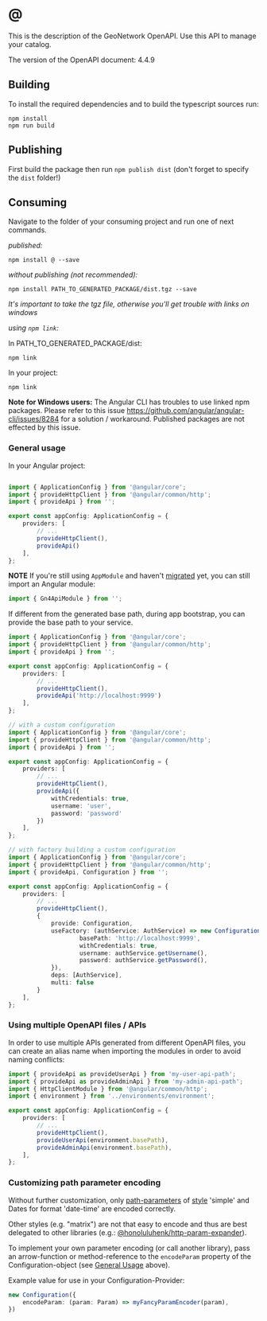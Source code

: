 # @

This is the description of the GeoNetwork OpenAPI. Use this API to manage your catalog.

The version of the OpenAPI document: 4.4.9

## Building

To install the required dependencies and to build the typescript sources run:

```console
npm install
npm run build
```

## Publishing

First build the package then run `npm publish dist` (don't forget to specify the `dist` folder!)

## Consuming

Navigate to the folder of your consuming project and run one of next commands.

_published:_

```console
npm install @ --save
```

_without publishing (not recommended):_

```console
npm install PATH_TO_GENERATED_PACKAGE/dist.tgz --save
```

_It's important to take the tgz file, otherwise you'll get trouble with links on windows_

_using `npm link`:_

In PATH_TO_GENERATED_PACKAGE/dist:

```console
npm link
```

In your project:

```console
npm link 
```

__Note for Windows users:__ The Angular CLI has troubles to use linked npm packages.
Please refer to this issue <https://github.com/angular/angular-cli/issues/8284> for a solution / workaround.
Published packages are not effected by this issue.

### General usage

In your Angular project:

```typescript

import { ApplicationConfig } from '@angular/core';
import { provideHttpClient } from '@angular/common/http';
import { provideApi } from '';

export const appConfig: ApplicationConfig = {
    providers: [
        // ...
        provideHttpClient(),
        provideApi()
    ],
};
```

**NOTE**
If you're still using `AppModule` and haven't [migrated](https://angular.dev/reference/migrations/standalone) yet, you can still import an Angular module:
```typescript
import { Gn4ApiModule } from '';
```

If different from the generated base path, during app bootstrap, you can provide the base path to your service.

```typescript
import { ApplicationConfig } from '@angular/core';
import { provideHttpClient } from '@angular/common/http';
import { provideApi } from '';

export const appConfig: ApplicationConfig = {
    providers: [
        // ...
        provideHttpClient(),
        provideApi('http://localhost:9999')
    ],
};
```

```typescript
// with a custom configuration
import { ApplicationConfig } from '@angular/core';
import { provideHttpClient } from '@angular/common/http';
import { provideApi } from '';

export const appConfig: ApplicationConfig = {
    providers: [
        // ...
        provideHttpClient(),
        provideApi({
            withCredentials: true,
            username: 'user',
            password: 'password'
        })
    ],
};
```

```typescript
// with factory building a custom configuration
import { ApplicationConfig } from '@angular/core';
import { provideHttpClient } from '@angular/common/http';
import { provideApi, Configuration } from '';

export const appConfig: ApplicationConfig = {
    providers: [
        // ...
        provideHttpClient(),
        {
            provide: Configuration,
            useFactory: (authService: AuthService) => new Configuration({
                    basePath: 'http://localhost:9999',
                    withCredentials: true,
                    username: authService.getUsername(),
                    password: authService.getPassword(),
            }),
            deps: [AuthService],
            multi: false
        }
    ],
};
```

### Using multiple OpenAPI files / APIs

In order to use multiple APIs generated from different OpenAPI files,
you can create an alias name when importing the modules
in order to avoid naming conflicts:

```typescript
import { provideApi as provideUserApi } from 'my-user-api-path';
import { provideApi as provideAdminApi } from 'my-admin-api-path';
import { HttpClientModule } from '@angular/common/http';
import { environment } from '../environments/environment';

export const appConfig: ApplicationConfig = {
    providers: [
        // ...
        provideHttpClient(),
        provideUserApi(environment.basePath),
        provideAdminApi(environment.basePath),
    ],
};
```

### Customizing path parameter encoding

Without further customization, only [path-parameters][parameter-locations-url] of [style][style-values-url] 'simple'
and Dates for format 'date-time' are encoded correctly.

Other styles (e.g. "matrix") are not that easy to encode
and thus are best delegated to other libraries (e.g.: [@honoluluhenk/http-param-expander]).

To implement your own parameter encoding (or call another library),
pass an arrow-function or method-reference to the `encodeParam` property of the Configuration-object
(see [General Usage](#general-usage) above).

Example value for use in your Configuration-Provider:

```typescript
new Configuration({
    encodeParam: (param: Param) => myFancyParamEncoder(param),
})
```

[parameter-locations-url]: https://github.com/OAI/OpenAPI-Specification/blob/main/versions/3.1.0.md#parameter-locations
[style-values-url]: https://github.com/OAI/OpenAPI-Specification/blob/main/versions/3.1.0.md#style-values
[@honoluluhenk/http-param-expander]: https://www.npmjs.com/package/@honoluluhenk/http-param-expander
